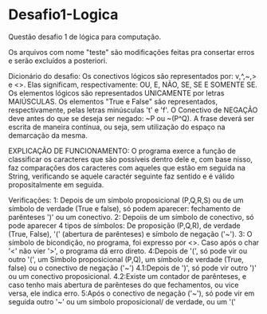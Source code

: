 # Desafio1-Logica
Questão desafio 1 de lógica para computação.  

Os arquivos com nome "teste" são modificações feitas pra consertar erros e serão excluídos a posteriori.

Dicionário do desafio:
	Os conectivos lógicos são representados por: v,^,~,> e <>. Elas significam, respectivamente: OU, E, NÃO, SE, SE E SOMENTE SE.
	Os elementos lógicos são representados UNICAMENTE por letras MAIÚSCULAS.
	Os elementos \"True e False\" são representados, respectivamente, pelas letras minúsculas \'t\' e \'f\'.
	O Conectivo de NEGAÇÃO deve antes do que se deseja ser negado: ~P ou ~(P^Q).
	A frase deverá ser escrita de maneira contínua, ou seja, sem utilização do espaço na demarcação da mesma.

EXPLICAÇÃO DE FUNCIONAMENTO:
O programa exerce a função de classificar os caracteres que são possíveis dentro
dele e, com base nisso, faz comparações dos caracteres com aqueles que estão em
seguida na String, verificando se aquele caractér seguinte faz sentido e é válido
propositalmente em seguida.

Verificações:
1: Depois de um símbolo proposicional (P,Q,R,S) ou de um símbolo de verdade
(True e false), só podem aparecer: fechamento de parênteses ')' ou um conectivo.
2: Depoiis de um símbolo de conectivo, só pode aparecer 4 tipos de símbolos:
De proposição (P,Q,R), de verdade (True, False), '(' (abertura de parênteses) e
símbolo de negação ('~').
3: O símbolo de bicondição, no programa, foi expresso por <>. Caso após o char 
'<' não vier '>', o programa dá erro direto.
4:Depois de '(', só pode vir ou outro '(', um Símbolo proposicional (P,Q), um 
símbolo de verdade (True, false) ou o conectivo de negação ('~')
4.1:Depois de ')', só pode vir outro ')' ou um conectivo proposicional.
4.2:Existe um contador de parênteses, e caso tenho mais abertura de parênteses do
que fechamentos, ou vice versa, ele indica erro.
5:Após o conectivo de negação ('~'), só pode vir em seguida outro '~' ou um símbolo
proposicional/ de verdade, ou um '(' 
